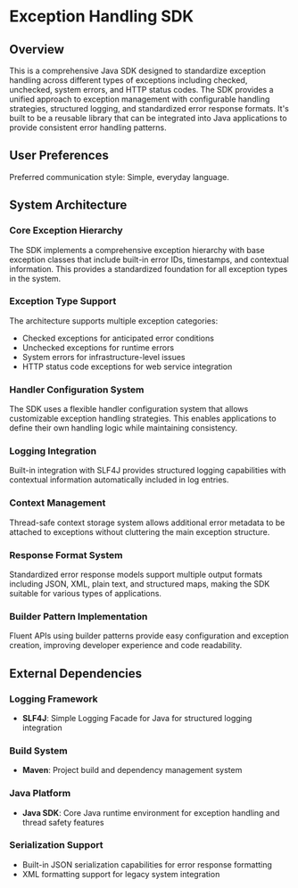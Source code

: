 # Exception Handling SDK

## Overview

This is a comprehensive Java SDK designed to standardize exception handling across different types of exceptions including checked, unchecked, system errors, and HTTP status codes. The SDK provides a unified approach to exception management with configurable handling strategies, structured logging, and standardized error response formats. It's built to be a reusable library that can be integrated into Java applications to provide consistent error handling patterns.

## User Preferences

Preferred communication style: Simple, everyday language.

## System Architecture

### Core Exception Hierarchy
The SDK implements a comprehensive exception hierarchy with base exception classes that include built-in error IDs, timestamps, and contextual information. This provides a standardized foundation for all exception types in the system.

### Exception Type Support
The architecture supports multiple exception categories:
- Checked exceptions for anticipated error conditions
- Unchecked exceptions for runtime errors
- System errors for infrastructure-level issues
- HTTP status code exceptions for web service integration

### Handler Configuration System
The SDK uses a flexible handler configuration system that allows customizable exception handling strategies. This enables applications to define their own handling logic while maintaining consistency.

### Logging Integration
Built-in integration with SLF4J provides structured logging capabilities with contextual information automatically included in log entries.

### Context Management
Thread-safe context storage system allows additional error metadata to be attached to exceptions without cluttering the main exception structure.

### Response Format System
Standardized error response models support multiple output formats including JSON, XML, plain text, and structured maps, making the SDK suitable for various types of applications.

### Builder Pattern Implementation
Fluent APIs using builder patterns provide easy configuration and exception creation, improving developer experience and code readability.

## External Dependencies

### Logging Framework
- **SLF4J**: Simple Logging Facade for Java for structured logging integration

### Build System
- **Maven**: Project build and dependency management system

### Java Platform
- **Java SDK**: Core Java runtime environment for exception handling and thread safety features

### Serialization Support
- Built-in JSON serialization capabilities for error response formatting
- XML formatting support for legacy system integration